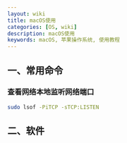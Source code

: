 ```yaml
---
layout: wiki
title: macOS使用
categories: [OS, wiki]
description: macOS使用
keywords: macOS, 苹果操作系统, 使用教程
---
```


## 一、常用命令

### 查看网络本地监听网络端口
```sh
sudo lsof -PiTCP -sTCP:LISTEN
```


## 二、软件

